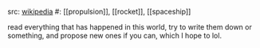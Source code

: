 src: [wikipedia](https://en.wikipedia.org/wiki/Breakthrough_Propulsion_Physics_Program) 
#: [[propulsion]], [[rocket]], [[spaceship]] 

read everything that has happened in this world, try to write them down or something, and propose new ones if you can, which I hope to lol.

